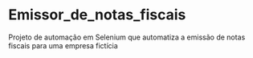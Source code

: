 # Emissor_de_notas_fiscais
Projeto de automação em Selenium que automatiza a emissão de notas fiscais para uma empresa fictícia

